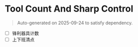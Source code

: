 # Tool Count And Sharp Control

> Auto-generated on 2025-09-24 to satisfy dependency.

- [ ] 锋利器具计数
- [ ] 上下班清点
